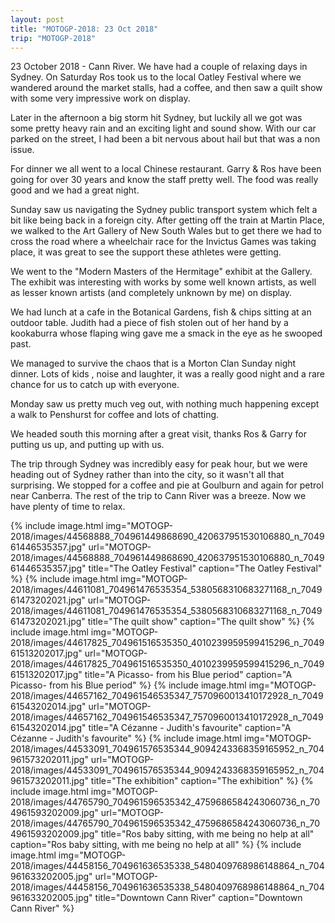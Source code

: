 ```yaml
---
layout: post
title: "MOTOGP-2018: 23 Oct 2018"
trip: "MOTOGP-2018"
---
```

23 October 2018 - Cann River.
We have had a couple of relaxing days in Sydney.  On Saturday Ros took us to the local Oatley Festival where we wandered around the market stalls, had a coffee, and then saw a quilt show with some very impressive work on display.

Later in the afternoon a big storm hit Sydney, but luckily all we got was some pretty heavy rain and an exciting light and sound show.   With our car parked on the street,  I had been a bit nervous about hail but that was a non issue.

For dinner we all went to a local Chinese restaurant.  Garry & Ros have been going for over 30 years and know the staff pretty well.  The food was really good and we had a great night.

Sunday saw us navigating the Sydney public transport system which felt a bit like being back in a foreign city.  After getting off the train at Martin Place, we walked to the Art Gallery of New South Wales but to get there we had to cross the road where a wheelchair race for the Invictus Games was taking place, it was great to see the support these athletes were getting.  

We went to the "Modern Masters of the Hermitage" exhibit at the Gallery.  The exhibit was interesting with works by some well known artists, as well as lesser known artists (and completely unknown by me) on display.  

We had lunch at a cafe in the Botanical Gardens, fish & chips sitting at an outdoor table.  Judith had a piece of fish stolen out of her hand by a kookaburra whose flaping wing gave me a smack in the eye as he swooped past.  

We managed to survive the chaos that is a Morton Clan Sunday night dinner.  Lots of kids , noise and laughter,  it was a really good night and a rare chance for us to catch up with everyone.

Monday saw us pretty much veg out, with nothing much happening except a walk to Penshurst for coffee and lots of chatting.

We headed south this morning  after a great visit,  thanks Ros & Garry for putting us up, and putting up with us.

The trip through Sydney was incredibly easy for peak hour, but we were heading out of Sydney rather than into the city, so it wasn't all that surprising.  We stopped for a coffee and pie at Goulburn and again for petrol near Canberra.  The rest of the trip to Cann River was a breeze.  Now we have plenty of time to relax.

<div class=images>
    {% include image.html
        img="MOTOGP-2018/images/44568888_704961449868690_420637951530106880_n_704961446535357.jpg"
        url="MOTOGP-2018/images/44568888_704961449868690_420637951530106880_n_704961446535357.jpg"
        title="The Oatley Festival"
        caption="The Oatley Festival"
    %}
    {% include image.html
        img="MOTOGP-2018/images/44611081_704961476535354_5380568310683271168_n_704961473202021.jpg"
        url="MOTOGP-2018/images/44611081_704961476535354_5380568310683271168_n_704961473202021.jpg"
        title="The quilt show"
        caption="The quilt show"
    %}
    {% include image.html
        img="MOTOGP-2018/images/44617825_704961516535350_4010239959599415296_n_704961513202017.jpg"
        url="MOTOGP-2018/images/44617825_704961516535350_4010239959599415296_n_704961513202017.jpg"
        title="A Picasso- from his Blue period"
        caption="A Picasso- from his Blue period"
    %}
    {% include image.html
        img="MOTOGP-2018/images/44657162_704961546535347_7570960013410172928_n_704961543202014.jpg"
        url="MOTOGP-2018/images/44657162_704961546535347_7570960013410172928_n_704961543202014.jpg"
        title="A Cézanne - Judith's favourite"
        caption="A Cézanne - Judith's favourite"
    %}
    {% include image.html
        img="MOTOGP-2018/images/44533091_704961576535344_9094243368359165952_n_704961573202011.jpg"
        url="MOTOGP-2018/images/44533091_704961576535344_9094243368359165952_n_704961573202011.jpg"
        title="The exhibition"
        caption="The exhibition"
    %}
    {% include image.html
        img="MOTOGP-2018/images/44765790_704961596535342_4759686584243060736_n_704961593202009.jpg"
        url="MOTOGP-2018/images/44765790_704961596535342_4759686584243060736_n_704961593202009.jpg"
        title="Ros baby sitting, with me being no help at all"
        caption="Ros baby sitting, with me being no help at all"
    %}
    {% include image.html
        img="MOTOGP-2018/images/44458156_704961636535338_5480409768986148864_n_704961633202005.jpg"
        url="MOTOGP-2018/images/44458156_704961636535338_5480409768986148864_n_704961633202005.jpg"
        title="Downtown Cann River"
        caption="Downtown Cann River"
    %}

</div>
